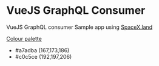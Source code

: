 # VueJS GraphQL Consumer

VueJS GraphQL consumer Sample app using [SpaceX.land](https://api.spacex.land/graphql)

[Colour palette](https://www.color-hex.com/color-palette/2280)

- #a7adba (167,173,186)
- #c0c5ce (192,197,206)
